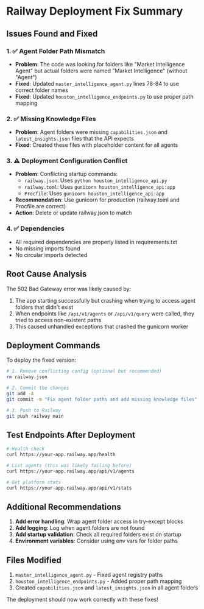 # Railway Deployment Fix Summary

## Issues Found and Fixed

### 1. ✅ **Agent Folder Path Mismatch**
- **Problem**: The code was looking for folders like "Market Intelligence Agent" but actual folders were named "Market Intelligence" (without "Agent")
- **Fixed**: Updated `master_intelligence_agent.py` lines 78-84 to use correct folder names
- **Fixed**: Updated `houston_intelligence_endpoints.py` to use proper path mapping

### 2. ✅ **Missing Knowledge Files**
- **Problem**: Agent folders were missing `capabilities.json` and `latest_insights.json` files that the API expects
- **Fixed**: Created these files with placeholder content for all agents

### 3. ⚠️ **Deployment Configuration Conflict**
- **Problem**: Conflicting startup commands:
  - `railway.json`: Uses `python houston_intelligence_api.py`
  - `railway.toml`: Uses `gunicorn houston_intelligence_api:app`
  - `Procfile`: Uses `gunicorn houston_intelligence_api:app`
- **Recommendation**: Use gunicorn for production (railway.toml and Procfile are correct)
- **Action**: Delete or update railway.json to match

### 4. ✅ **Dependencies**
- All required dependencies are properly listed in requirements.txt
- No missing imports found
- No circular imports detected

## Root Cause Analysis

The 502 Bad Gateway error was likely caused by:
1. The app starting successfully but crashing when trying to access agent folders that didn't exist
2. When endpoints like `/api/v1/agents` or `/api/v1/query` were called, they tried to access non-existent paths
3. This caused unhandled exceptions that crashed the gunicorn worker

## Deployment Commands

To deploy the fixed version:

```bash
# 1. Remove conflicting config (optional but recommended)
rm railway.json

# 2. Commit the changes
git add -A
git commit -m "Fix agent folder paths and add missing knowledge files"

# 3. Push to Railway
git push railway main
```

## Test Endpoints After Deployment

```bash
# Health check
curl https://your-app.railway.app/health

# List agents (this was likely failing before)
curl https://your-app.railway.app/api/v1/agents

# Get platform stats
curl https://your-app.railway.app/api/v1/stats
```

## Additional Recommendations

1. **Add error handling**: Wrap agent folder access in try-except blocks
2. **Add logging**: Log when agent folders are not found
3. **Add startup validation**: Check all required folders exist on startup
4. **Environment variables**: Consider using env vars for folder paths

## Files Modified

1. `master_intelligence_agent.py` - Fixed agent registry paths
2. `houston_intelligence_endpoints.py` - Added proper path mapping
3. Created `capabilities.json` and `latest_insights.json` in all agent folders

The deployment should now work correctly with these fixes!